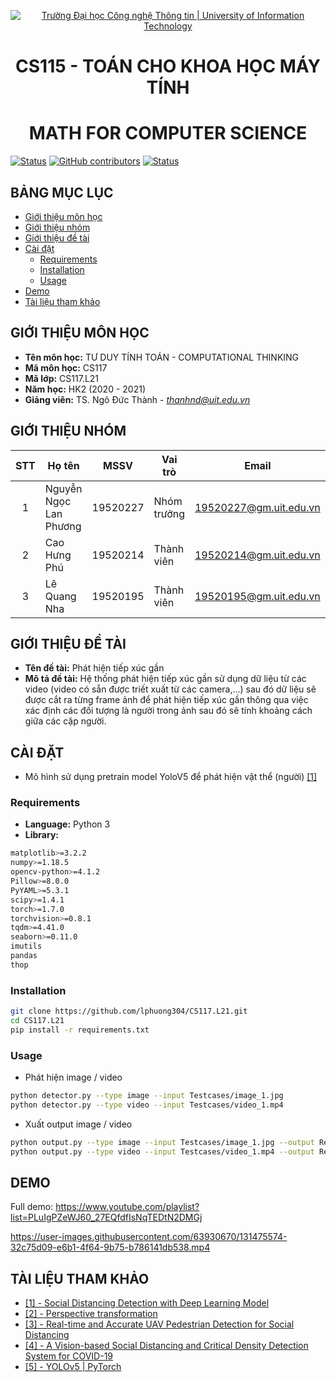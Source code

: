 <!-- Banner -->
<p align="center">
  <a href="https://www.uit.edu.vn/" title="Trường Đại học Công nghệ Thông tin" style="border: none;">
    <img src="https://i.imgur.com/WmMnSRt.png" alt="Trường Đại học Công nghệ Thông tin | University of Information Technology">
  </a>
</p>

<!-- Title -->
<h1 align="center"><b>CS115 - TOÁN CHO KHOA HỌC MÁY TÍNH</b></h1>
<h1 align="center"><b>MATH FOR COMPUTER SCIENCE</b></h1>

[![Status](https://img.shields.io/badge/status-woking-brightgreen?style=flat-square)](https://github.com/lphuong304/CS117.L21)
[![GitHub contributors](https://img.shields.io/github/contributors/lphuong304/CS117.L21?style=flat-square)](https://github.com/lphuong304/CS117.L21/graphs/contributors)
[![Status](https://img.shields.io/badge/language-python-green?style=flat-square)](https://github.com/lphuong304/CS117.L21)

## BẢNG MỤC LỤC
* [Giới thiệu môn học](#giới-thiệu-môn-học)
* [Giới thiệu nhóm](#giới-thiệu-nhóm)
* [Giới thiệu đề tài](#giới-thiệu-đề-tài)
* [Cài đặt](#cài-đặt)
    - [Requirements](#requirements)
    - [Installation](#installation)
    - [Usage](#usage)
* [Demo](#demo)
* [Tài liệu tham khảo](#tài-liệu-tham-khảo)

## GIỚI THIỆU MÔN HỌC
* **Tên môn học:** TƯ DUY TÍNH TOÁN - COMPUTATIONAL THINKING
* **Mã môn học:** CS117
* **Mã lớp:** CS117.L21
* **Năm học:** HK2 (2020 - 2021)
* **Giảng viên:** TS. Ngô Đức Thành - *thanhnd@uit.edu.vn*

## GIỚI THIỆU NHÓM
| STT | Họ tên | MSSV | Vai trò | Email | Github | Facebook |
| :---: | --- | --- | --- | --- | --- | --- |
| 1 | Nguyễn Ngọc Lan Phương | 19520227 | Nhóm trưởng | 19520227@gm.uit.edu.vn | [lphuong304](https://github.com/lphuong304) | [phuwowngnef](https://www.facebook.com/phuwowngnef) |
| 2 | Cao Hưng Phú | 19520214 | Thành viên | 19520214@gm.uit.edu.vn | [caohungphu](https://github.com/caohungphu) | [caohungphuvn](https://www.facebook.com/caohungphuvn) |
| 3 | Lê Quang Nha | 19520195 | Thành viên | 19520195@gm.uit.edu.vn | [nhalq](https://github.com/nhalq) | [qnhane](https://www.facebook.com/qnhane) |

## GIỚI THIỆU ĐỀ TÀI
* **Tên đề tài:** Phát hiện tiếp xúc gần
* **Mô tả đề tài:** Hệ thống phát hiện tiếp xúc gần sử dụng dữ liệu từ các video (video có sẵn được triết xuất từ các camera,...) sau đó dữ liệu sẽ được cắt ra từng frame ảnh để phát hiện tiếp xúc gần thông qua việc xác định các đối tượng là người trong ảnh sau đó sẽ tính khoảng cách giữa các cặp người.

## CÀI ĐẶT
- Mô hình sử dụng pretrain model YoloV5 để phát hiện vật thể (người) [[1]](#tài-liệu-tham-khảo)

### Requirements
* **Language:** Python 3
* **Library:** 
```sh
matplotlib>=3.2.2
numpy>=1.18.5
opencv-python>=4.1.2
Pillow>=8.0.0
PyYAML>=5.3.1
scipy>=1.4.1
torch>=1.7.0
torchvision>=0.8.1
tqdm>=4.41.0
seaborn>=0.11.0
imutils
pandas
thop
```

### Installation
```sh
git clone https://github.com/lphuong304/CS117.L21.git
cd CS117.L21
pip install -r requirements.txt
```

### Usage
- Phát hiện image / video
```sh
python detector.py --type image --input Testcases/image_1.jpg
python detector.py --type video --input Testcases/video_1.mp4
```
- Xuất output image / video
```sh
python output.py --type image --input Testcases/image_1.jpg --output Results/image_1.jpg
python output.py --type video --input Testcases/video_1.mp4 --output Results/video_1.avi
```

## DEMO
Full demo: https://www.youtube.com/playlist?list=PLuIgPZeWJ60_27EQfdfIsNqTEDtN2DMGj

https://user-images.githubusercontent.com/63930670/131475574-32c75d09-e6b1-4f64-9b75-b786141db538.mp4

## TÀI LIỆU THAM KHẢO
- [[1] - Social Distancing Detection with Deep Learning Model](https://ieeexplore.ieee.org/stamp/stamp.jsp?tp=&arnumber=9243478)
- [[2] - Perspective transformation](https://subscription.packtpub.com/book/web-development/9781838646301/6/ch06lvl1sec94/perspective-transformation)
- [[3] - Real-time and Accurate UAV Pedestrian Detection for Social Distancing](https://ieeexplore.ieee.org/stamp/stamp.jsp?tp=&arnumber=9417704)
- [[4] - A Vision-based Social Distancing and Critical Density Detection System for COVID-19](https://arxiv.org/abs/2007.03578)
- [[5] - YOLOv5 | PyTorch](https://pytorch.org/hub/ultralytics_yolov5/)
